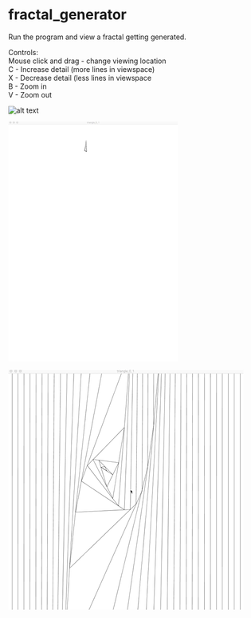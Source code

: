 # fractal_generator  

Run the program and view a fractal getting generated.  

Controls:  
Mouse click and drag  - change viewing location  
C                     - Increase detail (more lines in viewspace)  
X                     - Decrease detail (less lines in viewspace  
B                     - Zoom in  
V                     - Zoom out  
  
![alt text](https://github.com/bllarrison/fractal_generator/blob/master/ex_gifs/Ex1.gif) 
  
![alt text](https://github.com/bllarrison/fractal_generator/blob/master/ex_gifs/Ex2.gif) 
  
![alt text](https://github.com/bllarrison/fractal_generator/blob/master/ex_gifs/Ex3.gif)  
